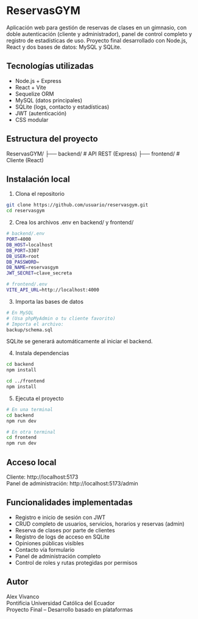 # ReservasGYM

Aplicación web para gestión de reservas de clases en un gimnasio, con doble autenticación (cliente y administrador), panel de control completo y registro de estadísticas de uso. Proyecto final desarrollado con Node.js, React y dos bases de datos: MySQL y SQLite.

## Tecnologías utilizadas

- Node.js + Express
- React + Vite
- Sequelize ORM
- MySQL (datos principales)
- SQLite (logs, contacto y estadísticas)
- JWT (autenticación)
- CSS modular

## Estructura del proyecto

ReservasGYM/
├── backend/         # API REST (Express)
├── frontend/        # Cliente (React)

## Instalación local

1. Clona el repositorio

```bash
git clone https://github.com/usuario/reservasgym.git
cd reservasgym
```

2. Crea los archivos .env en backend/ y frontend/

```bash
# backend/.env
PORT=4000
DB_HOST=localhost
DB_PORT=3307
DB_USER=root
DB_PASSWORD=
DB_NAME=reservasgym
JWT_SECRET=clave_secreta
```

```bash
# frontend/.env
VITE_API_URL=http://localhost:4000
```

3. Importa las bases de datos

```bash
# En MySQL
# (Usa phpMyAdmin o tu cliente favorito)
# Importa el archivo:
backup/schema.sql
```

SQLite se generará automáticamente al iniciar el backend.

4. Instala dependencias

```bash
cd backend
npm install

cd ../frontend
npm install
```

5. Ejecuta el proyecto

```bash
# En una terminal
cd backend
npm run dev
```

```bash
# En otra terminal
cd frontend
npm run dev
```

## Acceso local

Cliente: http://localhost:5173  
Panel de administración: http://localhost:5173/admin

## Funcionalidades implementadas

- Registro e inicio de sesión con JWT
- CRUD completo de usuarios, servicios, horarios y reservas (admin)
- Reserva de clases por parte de clientes
- Registro de logs de acceso en SQLite
- Opiniones públicas visibles
- Contacto vía formulario
- Panel de administración completo
- Control de roles y rutas protegidas por permisos

## Autor

Alex Vivanco  
Pontificia Universidad Católica del Ecuador  
Proyecto Final – Desarrollo basado en plataformas

